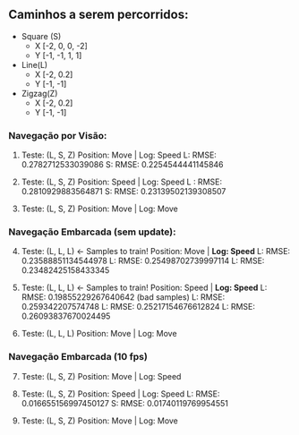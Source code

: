 ## Caminhos a serem percorridos:
- Square (S)
  - X [-2, 0, 0, -2]
  - Y [-1, -1, 1, 1]
- Line(L)
  - X [-2, 0.2]
  - Y [-1, -1]
- Zigzag(Z)
  - X [-2, 0.2]
  - Y [-1, -1]

### Navegação por Visão:
1. Teste: (L, S, Z) 
    Position: Move | Log: Speed
        L: RMSE: 0.2782712533039086
        S: RMSE: 0.2254544441145846

2. Teste: (L, S, Z)
    Position: Speed | Log: Speed
        L : RMSE: 0.2810929883564871
        S: RMSE: 0.23139502139308507

3. Teste: (L, S, Z)
    Position: Move | Log: Move

### Navegação Embarcada (sem update):
4. Teste: (L, L, L)   <- Samples to train!
    Position: Move | **Log: Speed**
        L: RMSE: 0.23588851134544978
        L: RMSE: 0.25498702739997114
        L: RMSE: 0.23482425158433345

5. Teste: (L, L, L)   <- Samples to train!
    Position: Speed | **Log: Speed**
        L: RMSE: 0.19855229267640642 (bad samples)
        L: RMSE: 0.259342207574748
        L: RMSE: 0.25217154676612824
        L: RMSE: 0.26093837670024495

6. Teste: (L, L, L) 
    Position: Move | Log: Move

### Navegação Embarcada (10 fps)
7. Teste: (L, S, Z)
    Position: Move | Log: Speed
8. Teste: (L, S, Z)
    Position: Speed | Log: Speed
        L: RMSE: 0.016655156997450127
        S: RMSE: 0.01740119769954551

9. Teste: (L, S, Z)
    Position: Move | Log: Move

